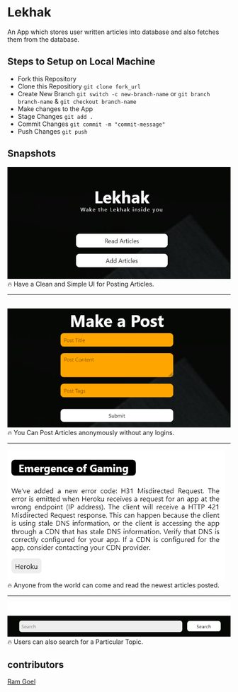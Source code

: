 # Lekhak
An App which stores user written articles into database and also fetches them from the database.
<br>
## Steps to Setup on Local Machine

- Fork this Repository
- Clone this Repositiory `git clone fork_url`
- Create New Branch `git switch -c new-branch-name` or `git branch branch-name` & `git checkout branch-name`
- Make changes to the App
- Stage Changes `git add .`
- Commit Changes `git commit -m "commit-message"`
- Push Changes `git push`


## Snapshots
<img src="im1 (1).png">
🔥 Have a Clean and Simple UI for Posting Articles.
<hr>
<br>
<img src="im1 (2).png">
🔥 You Can Post Articles anonymously without any logins.
<br>
<hr>
<img src="im1 (3).png">
🔥 Anyone from the world can come and read the newest articles posted.
<br>
<hr>
<img src="im2.png">
🔥 Users can also search for a Particular Topic.

## contributors
[Ram Goel](https://github.com/RamGoel)


